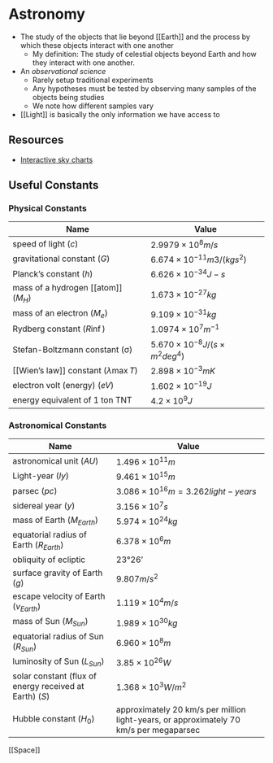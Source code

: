 # Astronomy

- The study of the objects that lie beyond [[Earth]] and the process by which these objects interact with one another
  - My definition:
    The study of celestial objects beyond Earth and how they interact with one another.
- An _observational science_
  - Rarely setup traditional experiments
  - Any hypotheses must be tested by observing many samples of the objects being studies
  - We note how different samples vary
- [[Light]] is basically the only information we have access to

## Resources

- [Interactive sky charts](https://www.heavens-above.com/main.aspx)

## Useful Constants

### Physical Constants

| Name                                   | Value                                         |
| -------------------------------------- | --------------------------------------------- |
| speed of light ($c$)                   | $2.9979 \times 10^8 m/s$                      |
| gravitational constant ($G$)           | $6.674 \times 10^{-11} m3/(kg s^2)$           |
| Planck’s constant ($h$)                | $6.626 \times 10^{−34} J-s$                   |
| mass of a hydrogen [[atom]] ($M_H$)    | $1.673 \times 10^{−27} kg$                    |
| mass of an electron ($M_e$)            | $9.109 \times 10^{−31} kg$                    |
| Rydberg constant ($R \inf$)            | $1.0974 \times 10^7 m^{−1}$                   |
| Stefan-Boltzmann constant (σ)          | $5.670 \times 10^{−8} J/(s \times m^2 deg^4)$ |
| [[Wien’s law]] constant ($\lambda \max T$) | $2.898 \times 10^{−3} m K$                    |
| electron volt (energy) ($eV$)          | $1.602 \times 10^{−19} J$                     |
| energy equivalent of 1 ton TNT         | $4.2 \times 10^9 J$                           |

### Astronomical Constants

| Name                                                    | Value                                                                                  |
| ------------------------------------------------------- | -------------------------------------------------------------------------------------- |
| astronomical unit ($AU$)                                | $1.496 \times 10^{11} m$                                                               |
| Light-year ($ly$)                                       | $9.461 \times 10^{15} m$                                                               |
| parsec ($pc$)                                           | $3.086 \times 10^{16} m = 3.262 light-years$                                           |
| sidereal year ($y$)                                     | $3.156 \times 10^7 s$                                                                  |
| mass of Earth ($M_{Earth}$)                             | $5.974 \times 10^{24} kg$                                                              |
| equatorial radius of Earth ($R_{Earth}$)                | $6.378 \times 10^{6} m$                                                                |
| obliquity of ecliptic                                   | $23° 26’$                                                                              |
| surface gravity of Earth ($g$)                          | $9.807 m/s^2$                                                                          |
| escape velocity of Earth ($v_{Earth}$)                  | $1.119 \times 10^4 m/s$                                                                |
| mass of Sun ($M_{Sun}$)                                 | $1.989 \times 10^{30} kg$                                                              |
| equatorial radius of Sun ($R_{Sun}$)                    | $6.960 \times 10^8 m$                                                                  |
| luminosity of Sun ($L_{Sun}$)                           | $3.85 \times 10^{26} W$                                                                |
| solar constant (flux of energy received at Earth) ($S$) | $1.368 \times 10^3 W/m^2$                                                              |
| Hubble constant ($H_0$)                                 | approximately 20 km/s per million light-years, or approximately 70 km/s per megaparsec |

[[Space]]

